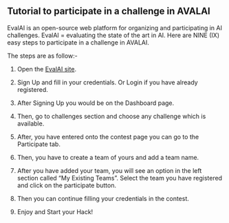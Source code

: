## Tutorial to participate in a challenge in AVALAI

EvalAI is an open-source web platform for organizing and participating in AI challenges. EvalAI = evaluating the state of the art in AI.
Here are NINE (IX) easy steps to participate in a challenge in AVALAI. 

The steps are as follow:-

1.	Open the [EvalAI site](https://evalai.cloudcv.org/).

2.	Sign Up and fill in your credentials. Or Login if you have already registered.

3.	After Signing Up you would be on the Dashboard page.

4.	Then, go to challenges section and choose any challenge which is available.

5.	After, you have entered onto the contest page you can go to the Participate tab.

6.	Then, you have to create a team of yours and add a team name.

7.	After you have added your team, you will see an option in the left section called “My Existing Teams”. Select the team you have registered and click on the participate button.

8.	Then you can continue filling your credentials in the contest.

9.	Enjoy and Start your Hack!
